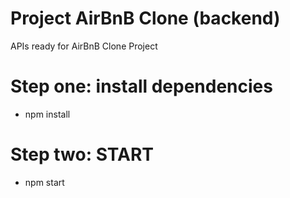 # Project AirBnB Clone (backend)

APIs ready for AirBnB Clone Project

# Step one: install dependencies

- npm install

# Step two: START

- npm start
